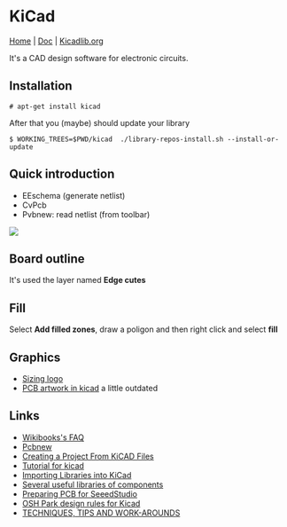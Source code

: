 # KiCad

[Home](http://kicad-pcb.org/) | [Doc](http://kicad-pcb.org/help/documentation/) | [Kicadlib.org](http://kicadlib.org)

It's a CAD design software for electronic circuits.

## Installation

    # apt-get install kicad

After that you (maybe) should update your library

    $ WORKING_TREES=$PWD/kicad  ./library-repos-install.sh --install-or-update

## Quick introduction

 - EEschema (generate netlist)
 - CvPcb
 - Pvbnew: read netlist (from toolbar)

![](http://docs.kicad-pcb.org/stable/en/images/kicad_flowchart.png)

## Board outline

It's used the layer named **Edge cutes**

## Fill

Select **Add filled zones**, draw a poligon and then right click and select **fill**

## Graphics

 - [Sizing logo](http://www.deferredprocrastination.co.uk/blog/2016/kicad-logo-size/)
 - [PCB artwork in kicad](http://blog.komar.be/making-pcb-artwork-in-kicad/) a little outdated

## Links

 - [Wikibooks's FAQ](https://en.wikibooks.org/wiki/Kicad/FAQ)
 - [Pcbnew](https://wiki.xtronics.com/index.php/Pcbnew)
 - [Creating a Project From KiCAD Files](https://factory.macrofab.com/help/kpdink)
 - [Tutorial for kicad](http://store.curiousinventor.com/guides/kicad)
 - [Importing Libraries into KiCad](http://www.accelerated-designs.com/help/KiCad_Library.html)
 - [Several useful libraries of components](http://smisioto.no-ip.org/elettronica/kicad/kicad-en.htm)
 - [Preparing PCB for SeeedStudio](http://www.sl-alex.com.ua/en/page/kicad-preparing-pcb-for-seeedstudio)
 - [OSH Park design rules for Kicad](http://docs.oshpark.com/design-tools/kicad/kicad-design-rules/)
 - [TECHNIQUES, TIPS AND WORK-AROUNDS](https://flyingcarsandstuff.com/2016/10/kicad-techniques-tips-and-work-arounds/)
